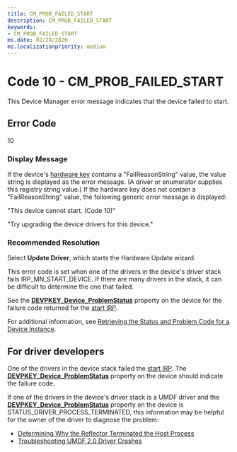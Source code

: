 ```yaml
---
title: CM_PROB_FAILED_START
description: CM_PROB_FAILED_START
keywords:
- CM_PROB_FAILED_START
ms.date: 02/28/2020
ms.localizationpriority: medium
---
```


# Code 10 - CM_PROB_FAILED_START

This Device Manager error message indicates that the device failed to start.

## Error Code

10

### Display Message

If the device's [hardware key](opening-a-device-s-hardware-key.md) contains a "FailReasonString" value, the value string is displayed as the error message. (A driver or enumerator supplies this registry string value.) If the hardware key does not contain a "FailReasonString" value, the following generic error message is displayed:

"This device cannot start. (Code 10)"

"Try upgrading the device drivers for this device."

### Recommended Resolution

Select **Update Driver**, which starts the Hardware Update wizard.

This error code is set when one of the drivers in the device's driver stack fails IRP_MN_START_DEVICE. If there are many drivers in the stack, it can be difficult to determine the one that failed.

See the [**DEVPKEY_Device_ProblemStatus**](devpkey-device-problemstatus.md) property on the device for the failure code returned for the [start IRP](../kernel/irp-mn-start-device.md).

For additional information, see [Retrieving the Status and Problem Code for a Device Instance](retrieving-the-status-and-problem-code-for-a-device-instance.md).

## For driver developers

One of the drivers in the device stack failed the [start IRP](../kernel/irp-mn-start-device.md). The [**DEVPKEY_Device_ProblemStatus**](devpkey-device-problemstatus.md) property on the device should indicate the failure code.

If one of the drivers in the device's driver stack is a UMDF driver and the [**DEVPKEY_Device_ProblemStatus**](devpkey-device-problemstatus.md) property on the device is STATUS_DRIVER_PROCESS_TERMINATED, this information may be helpful for the owner of the driver to diagnose the problem:
* [Determining Why the Reflector Terminated the Host Process](../wdf/determining-why-the-reflector-terminated-the-host-process.md)
* [Troubleshooting UMDF 2.0 Driver Crashes](../wdf/debugging-umdf-2-0-drivers.md)

